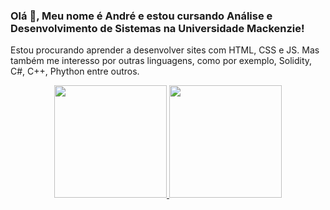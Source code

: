 ### Olá 👋, Meu nome é André e estou cursando Análise e Desenvolvimento de Sistemas na Universidade Mackenzie!
Estou procurando aprender a desenvolver sites com HTML, CSS e JS. Mas também me interesso por outras linguagens, como por exemplo, Solidity, C#, C++, Phython entre outros.

<div align="center">
  <a href="https://github.com/Andocleciano">
  <img height="180em" src="https://github-readme-stats.vercel.app/api?username=Andocleciano&show_icons=true&theme=dracula&include_all_commits=true&count_private=true"/>
  <img height="180em" src="https://github-readme-stats.vercel.app/api/top-langs/?username=Andocleciano&layout=compact&langs_count=7&theme=dracula"/>
</div>

<!--
**Andocleciano/Andocleciano** is a ✨ _special_ ✨ repository because its `README.md` (this file) appears on your GitHub profile.

Here are some ideas to get you started:

- 🔭 I’m currently working on ...
- 🌱 I’m currently learning ...
- 👯 I’m looking to collaborate on ...
- 🤔 I’m looking for help with ...
- 💬 Ask me about ...
- 📫 How to reach me: ...
- 😄 Pronouns: ...
- ⚡ Fun fact: ...

